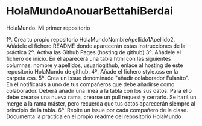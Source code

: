 # HolaMundoAnouarBettahiBerdai

HolaMundo. Mi primer repositorio

1º. Crea tu propio repositorio HolaMundoNombreApellido1Apellido2. Añádele el fichero README donde aparecerán estas instrucciones de la práctica
2º. Activa las Github Pages (hosting de github)
3º. Añádele el fichero de inicio. En él aparecerá una tabla html con las siguientes columnas: nombre y apellidos, usuariogithub, enlace al hosting de este repositorio HolaMundo de  github.
4º. Añade el fichero style.css en la carpeta css. 
5º. Crea un issue denominado "añadir colaborador Fulanito". En él notificarás a uno de tus compañeros que debe añadirse como colaborador. Deberá añadir una línea a la tabla con los sus datos. Para ello debe crearse una nueva rama, crearse un pull request y cerrarlo. Se hará un merge a la rama máster, pero recuerda que tus datos aparecerán  siempre al principio de la tabla.
6º. Repite un issue por cada compañero de la clase.
Documenta la práctica en el propio readme del repositorio HolaMundo
